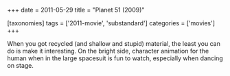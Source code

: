 +++
date = 2011-05-29
title = "Planet 51 (2009)"

[taxonomies]
tags = ['2011-movie', 'substandard']
categories = ['movies']
+++

When you got recycled (and shallow and stupid) material, the least you
can do is make it interesting. On the bright side, character animation
for the human when in the large spacesuit is fun to watch, especially
when dancing on stage.
